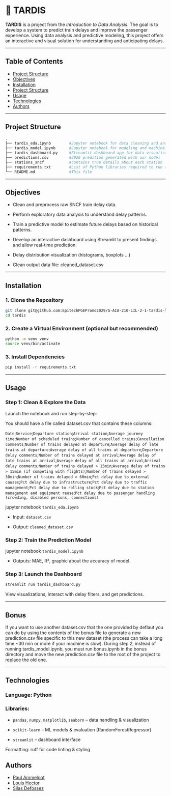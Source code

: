# 🚆 TARDIS

**TARDIS** is a project from the *Introduction to Data Analysis*. The goal is to develop a system to predict train delays and improve the passenger experience. Using data analysis and predictive modeling, this project offers an interactive and visual solution for understanding and anticipating delays.

---

## Table of Contents

- [Project Structure](#project-structure)
- [Objectives](#objectives)
- [Installation](#installation)
- [Project Structure](#project-structure)
- [Usage](#usage)
- [Technologies](#technologies)
- [Authors](#authors)

---

## Project Structure

```bash
.
├── tardis_eda.ipynb        #Jupyter notebook for data cleaning and analysis
├── tardis_model.ipynb      #Jupyter notebook for modeling and machine learning
├── tardis_dashboard.py     #Streamlit dashboard app for data visualization
├── predictions.csv         #2026 predition generated with our model
├── stations_sncf           #contains true details about each station
├── requirements.txt        #List of Python libraries required to run the project
└── README.md               #This file
```

---

## Objectives

- Clean and preprocess raw SNCF train delay data.

- Perform exploratory data analysis to understand delay patterns.

- Train a predictive model to estimate future delays based on historical patterns.

- Develop an interactive dashboard using Streamlit to present findings and allow real-time prediction.

- Delay distribution visualization (histograms, boxplots ...)

- Clean output data file: cleaned_dataset.csv

---

## Installation
### 1. Clone the Repository

```bash
git clone git@github.com:EpitechPGEPromo2029/G-AIA-210-LIL-2-1-tardis-louis.hector.git tardis
cd tardis
```

### 2. Create a Virtual Environment (optional but recommended)

```bash
python -m venv venv
source venv/bin/activate
```

### 3. Install Dependencies

```bash
pip install -r requirements.txt
```

---

## Usage
### Step 1: Clean & Explore the Data

Launch the notebook and run step-by-step:

You should have a file called dataset.csv that contains these columns:

`Date`;`Service`;`Departure station`;`Arrival station`;`Average journey time`;`Number of scheduled trains`;`Number of cancelled trains`;`Cancellation comments`;`Number of trains delayed at departure`;`Average delay of late trains at departure`;`Average delay of all trains at departure`;`Departure delay comments`;`Number of trains delayed at arrival`;`Average delay of late trains at arrival`;`Average delay of all trains at arrival`;`Arrival delay comments`;`Number of trains delayed > 15min`;`Average delay of trains > 15min (if competing with flights)`;`Number of trains delayed > 30min`;`Number of trains delayed > 60min`;`Pct delay due to external causes`;`Pct delay due to infrastructure`;`Pct delay due to traffic management`;`Pct delay due to rolling stock`;`Pct delay due to station management and equipment reuse`;`Pct delay due to passenger handling (crowding, disabled persons, connections)`

jupyter notebook `tardis_eda.ipynb`

- Input: `dataset.csv`

- Output: `cleaned_dataset.csv`

### Step 2: Train the Prediction Model

jupyter notebook `tardis_model.ipynb`

- Outputs: MAE, R², graphic about the accuracy of model.

### Step 3: Launch the Dashboard

```bash
streamlit run tardis_dashboard.py
```

View visualizations, interact with delay filters, and get predictions.

---

## Bonus

If you want to use another dataset.csv that the one provided by deflaut you can do by using the contents of the bonus file to generate a new prediction.csv file specific to this new dataset (the process can take a long time ~30 min or more if your machine is slow).
During step 2, instead of running tardis_model.ipynb, you must run bonus.ipynb in the bonus directory and move the new prediction.csv file to the root of the project to replace the old one.

---

## Technologies

### Language: Python

### Libraries:

- `pandas`, `numpy`, `matplotlib`, `seaborn` – data handling & visualization

- `scikit-learn` – ML models & evaluation (RandomForestRegressor)

- `streamlit` – dashboard interface

Formatting: ruff for code linting & styling

## Authors

- [Paul Ammeloot](https://github.com/PaulAmmeloot)
- [Louis Hector](https://github.com/MinFlag)
- [Silas Defossez](https://github.com/Silasdef)
